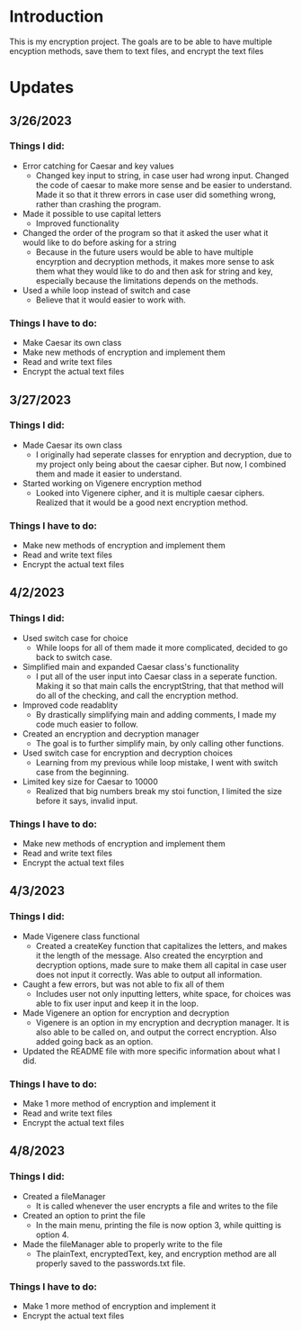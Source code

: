 # Introduction

This is my encryption project. The goals are to be able to have multiple encyption methods, save them to text files, and encrypt the text files

# Updates

## 3/26/2023 <br>

### Things I did:
* Error catching for Caesar and key values
    * Changed key input to string, in case user had wrong input. Changed the code of caesar to make more sense and be easier to understand. Made it so that it threw errors in case user did something wrong, rather than crashing the program.
* Made it possible to use capital letters
    * Improved functionality
* Changed the order of the program so that it asked the user what it would like to do before asking for a string
    * Because in the future users would be able to have multiple encyrption and decryption methods, it makes more sense to ask them what they would like to do and then ask for string and key, especially because the limitations depends on the methods.
* Used a while loop instead of switch and case
    * Believe that it would easier to work with.

### Things I have to do:
* Make Caesar its own class
* Make new methods of encryption and implement them
* Read and write text files
* Encrypt the actual text files
</p>

## 3/27/2023<br>

### Things I did:
* Made Caesar its own class
    * I originally had seperate classes for enryption and decryption, due to my project only being about the caesar cipher. But now, I combined them and made it easier to understand. 
* Started working on Vigenere encryption method
    * Looked into Vigenere cipher, and it is multiple caesar ciphers. Realized that it would be a good next encryption method. 

### Things I have to do:
* Make new methods of encryption and implement them
* Read and write text files
* Encrypt the actual text files
</p>

## 4/2/2023<br>

### Things I did:   
* Used switch case for choice
    * While loops for all of them made it more complicated, decided to go back to switch case.
* Simplified main and expanded Caesar class's functionality
    * I put all of the user input into Caesar class in a seperate function. Making it so that main calls the encryptString, that that method will do all of the checking, and call the encryption method. 
* Improved code readablity 
    * By drastically simplifying main and adding comments, I made my code much easier to follow.
* Created an encryption and decryption manager
    * The goal is to further simplify main, by only calling other functions.
* Used switch case for encryption and decryption choices
    * Learning from my previous while loop mistake, I went with switch case from the beginning.
* Limited key size for Caesar to 10000
    * Realized that big numbers break my stoi function, I limited the size before it says, invalid input. 

### Things I have to do:
* Make new methods of encryption and implement them
* Read and write text files
* Encrypt the actual text files
</p>

## 4/3/2023 <br>
### Things I did:
* Made Vigenere class functional
    * Created a createKey function that capitalizes the letters, and makes it the length of the message. Also created the encyrption and decryption options, made sure to make them all capital in case user does not input it correctly. Was able to output all information.   
* Caught a few errors, but was not able to fix all of them
    * Includes user not only inputting letters, white space, for choices was able to fix user input and keep it in the loop. 
* Made Vigenere an option for encryption and decryption
    * Vigenere is an option in my encryption and decryption manager. It is also able to be called on, and output the correct encryption. Also added going back as an option.
* Updated the README file with more specific information about what I did.

### Things I have to do:
* Make 1 more method of encryption and implement it
* Read and write text files
* Encrypt the actual text files

## 4/8/2023 <br>
### Things I did:
* Created a fileManager
    * It is called whenever the user encrypts a file and writes to the file
* Created an option to print the file
    * In the main menu, printing the file is now option 3, while quitting is option 4.
* Made the fileManager able to properly write to the file
    * The plainText, encryptedText, key, and encryption method are all properly saved to the passwords.txt file.

### Things I have to do:
* Make 1 more method of encryption and implement it
* Encrypt the actual text files